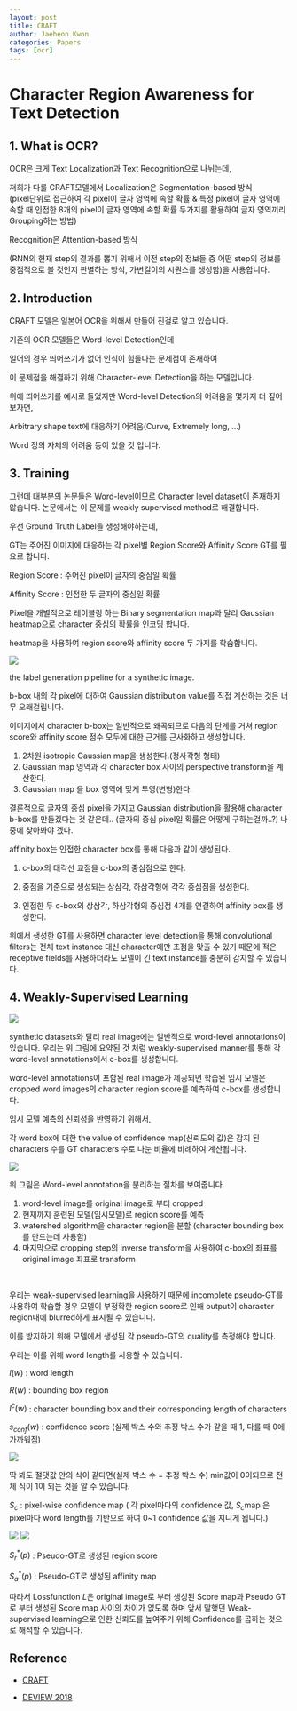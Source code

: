 ```yaml
---
layout: post
title: CRAFT
author: Jaeheon Kwon
categories: Papers
tags: [ocr]
---
```


#  Character Region Awareness for Text Detection

## 1. What is OCR?

OCR은 크게 Text Localization과 Text Recognition으로 나뉘는데,<br>

저희가 다룰 CRAFT모델에서 Localization은 Segmentation-based 방식<br>
(pixel단위로 접근하여 각 pixel이 글자 영역에 속할 확률 & 특정 pixel이 글자 영역에 속할 때 인접한 8개의 pixel이 글자 영역에 속할 확률 두가지를 활용하여 글자 영역끼리 Grouping하는 방법)<br>

Recognition은 Attention-based 방식<br>

(RNN의 현재 step의 결과를 뽑기 위해서 이전 step의 정보들 중 어떤 step의 정보를 중점적으로 볼 것인지 판별하는 방식, 가변길이의 시퀀스를 생성함)을 사용합니다.<br>

## 2. Introduction

CRAFT 모델은 일본어 OCR을 위해서 만들어 진걸로 알고 있습니다.<br>

기존의 OCR 모델들은 Word-level Detection인데 <br>

일어의 경우 띄어쓰기가 없어 인식이 힘들다는 문제점이 존재하여 <br>

이 문제점을 해결하기 위해 Character-level Detection을 하는 모델입니다.<br>

위에 띄어쓰기를 예시로 들었지만 Word-level Detection의 어려움을 몇가지 더 짚어보자면,<br>

Arbitrary shape text에 대응하기 어려움(Curve, Extremely long, ...)<br>

Word 정의 자체의 어려움 등이 있을 것 입니다.<br>

## 3. Training

그런데 대부분의 논문들은 Word-level이므로 Character level dataset이 존재하지 않습니다. 논문에서는 이 문제를 weakly supervised method로 해결합니다.<br>

우선 Ground Truth Label을 생성해야하는데,<br>

GT는 주어진 이미지에 대응하는 각 pixel별 Region Score와 Affinity Score GT를 필요로 합니다.<br>

Region Score : 주어진 pixel이 글자의 중심일 확률<br>

Affinity Score : 인접한 두 글자의 중심일 확률<br>

Pixel을 개별적으로 레이블링 하는 Binary segmentation map과 달리 Gaussian heatmap으로 character 중심의 확률을 인코딩 합니다.<br>

heatmap을 사용하여 region score와 affinity score 두 가지를 학습합니다.<br>

<img src = "https://del-luna.github.io/images/craft/3.PNG">

the label generation pipeline for a synthetic image.<br>

b-box 내의 각 pixel에 대하여 Gaussian distribution value를 직접 계산하는 것은 너무 오래걸립니다.<br>

이미지에서 character b-box는 일반적으로 왜곡되므로 다음의 단계를 거쳐 region score와 affinity score 점수 모두에 대한 근거를 근사화하고 생성합니다.<br>

1. 2차원 isotropic Gaussian map을 생성한다.(정사각형 형태)
2. Gaussian map 영역과 각 character box 사이의 perspective transform을 계산한다.
3. Gaussian map 을 box 영역에 맞게 투영(변형)한다.

결론적으로 글자의 중심 pixel을 가지고 Gaussian distribution을 활용해 character b-box를 만들겠다는 것 같은데.. (글자의 중심 pixel일 확률은 어떻게 구하는걸까..?) 나중에 찾아봐야 겠다.<br>

affinity box는 인접한 character box를 통해 다음과 같이 생성된다.<br> 

1. c-box의 대각선 교점을 c-box의 중심점으로 한다.

2. 중점을 기준으로 생성되는 상삼각, 하삼각형에 각각 중심점을 생성한다.
3. 인접한 두 c-box의 상삼각, 하삼각형의 중심점 4개를 연결하여 affinity box를 생성한다.

위에서 생성한 GT를 사용하면  character level detection을 통해  convolutional  filters는 전체 text instance 대신 character에만 초점을 맞출 수 있기 때문에  적은 receptive fields를 사용하더라도 모델이 긴 text instance를 충분히 감지할 수 있습니다.<br>

## 4. Weakly-Supervised Learning

<img src = "https://del-luna.github.io/images/craft/4.PNG">

synthetic datasets와 달리 real image에는 일반적으로 word-level annotations이 있습니다. 우리는 위 그림에 요약된 것 처럼 weakly-supervised manner를 통해 각 word-level annotations에서 c-box를 생성합니다.<br>

word-level annotations이 포함된 real image가 제공되면 학습된 임시 모델은 cropped word images의 character region score를 예측하여 c-box를 생성합니다.<br>

임시 모델 예측의 신뢰성을 반영하기 위해서,<br>

각 word box에 대한 the value of confidence map(신뢰도의 값)은 감지 된 characters 수를 GT characters 수로 나눈 비율에 비례하여 계산됩니다.<br>

<img src = "https://del-luna.github.io/images/craft/6.PNG">

위 그림은 Word-level annotation을 분리하는 절차를 보여줍니다.<br>

1. word-level image를 original image로 부터 cropped
2. 현재까지 훈련된 모델(임시모델)로 region score를 예측
3. watershed algorithm을 character region을 분할 (character bounding box를 만드는데 사용함)
4. 마지막으로 cropping step의 inverse transform을 사용하여 c-box의 좌표를 original image 좌표로 transform

<br>

우리는 weak-supervised learning을 사용하기 때문에 incomplete pseudo-GT를 사용하여 학습할 경우 모델이 부정확한 region score로 인해 output이 character region내에 blurred하게 표시될 수 있습니다.<br>

이를 방지하기 위해 모델에서 생성된 각 pseudo-GT의 quality를 측정해야 합니다.<br>

우리는 이를 위해 word length를 사용할 수 있습니다.<br>

$l(w)$ : word length<br>

$R(w)$ : bounding box region<br>

$l^c(w)$ : character bounding box and their corresponding length of characters<br>

$s_{conf}(w)$ : confidence score (실제 박스 수와 추정 박스 수가 같을 때 1, 다를 때 0에 가까워짐)<br>

<img src = "https://del-luna.github.io/images/craft/f1.PNG">

딱 봐도 절댓값 안의 식이 같다면(실제 박스 수 = 추정 박스 수) min값이 0이되므로 전체 식이 1이 되는 것을 알 수 있습니다.<br>

$S_c$ : pixel-wise confidence map ( 각 pixel마다의 confidence 값, $S_c$map 은 pixel마다 word length를 기반으로 하여 0~1 confidence 값을 지니게 됩니다.)<br>

<img src = "https://del-luna.github.io/images/craft/f2.PNG">

<img src = "https://del-luna.github.io/images/craft/f3.PNG">

$S_r^*(p)$ :  Pseudo-GT로 생성된 region score<br>

$S_a^*(p)$ :  Pseudo-GT로 생성된 affinity map <br>

따라서 Lossfunction $L$은 original image로 부터 생성된 Score map과 Pseudo GT로 부터 생성된 Score map 사이의 차이가 없도록 하며 앞서 말했던 Weak-supervised learning으로 인한 신뢰도를 높여주기 위해 Confidence를 곱하는 것으로 해석할 수 있습니다.<br>

## Reference

- [CRAFT]( https://arxiv.org/pdf/1904.01941.pdf )

- [DEVIEW 2018]( https://tv.naver.com/v/4578167 )

